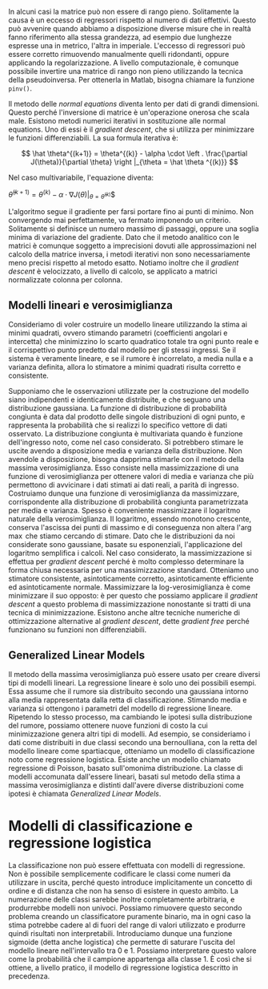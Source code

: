 
In alcuni casi la matrice può non essere di rango pieno. Solitamente la causa è un eccesso di regressori rispetto al numero di dati effettivi. Questo può avvenire quando abbiamo a disposizione diverse misure che in realtà fanno riferimento alla stessa grandezza, ad esempio due lunghezze espresse una in metrico, l'altra in imperiale. L'eccesso di regressori può essere corretto rimuovendo manualmente quelli ridondanti, oppure applicando la regolarizzazione. A livello computazionale, è comunque possibile invertire una matrice di rango non pieno utilizzando la tecnica della pseudoinversa. Per ottenerla in Matlab, bisogna chiamare la funzione `pinv()`.

  

Il metodo delle *normal equations* diventa lento per dati di grandi dimensioni. Questo perché l'inversione di matrice è un'operazione onerosa che scala male. Esistono metodi numerici iterativi in sostituzione alle normal equations. Uno di essi è il *gradient descent*, che si utilizza per minimizzare le funzioni differenziabili. La sua formula iterativa è:

  

$$ \hat \theta^{(k+1)} = \theta^{(k)} - \alpha \cdot \left . \frac{\partial J(\theta)}{\partial \theta} \right |_{\theta = \hat \theta ^{(k)}} $$

  

Nel caso multivariabile, l'equazione diventa:

  

$\hat \theta^{(k+1)} = \theta^{(k)} - \alpha \cdot \left . \nabla J(\theta) \right |_{\theta = \hat \theta ^{(k)}}$$

  

L'algoritmo segue il gradiente per farsi portare fino ai punti di minimo. Non convergendo mai perfettamente, va fermato imponendo un criterio. Solitamente si definisce un numero massimo di passaggi, oppure una soglia minima di variazione del gradiente. Dato che il metodo analitico con le matrici è comunque soggetto a imprecisioni dovuti alle approssimazioni nel calcolo della matrice inversa, i metodi iterativi non sono necessariamente meno precisi rispetto al metodo esatto. Notiamo inoltre che il *gradient descent* è velocizzato, a livello di calcolo, se applicato a matrici normalizzate colonna per colonna.

## Modelli lineari e verosimiglianza

Consideriamo di voler costruire un modello lineare utilizzando la stima ai minimi quadrati, ovvero stimando parametri (coefficienti angolari e intercetta) che minimizzino lo scarto quadratico totale tra ogni punto reale e il corrispettivo punto predetto dal modello per gli stessi ingressi. 
Se il sistema è veramente lineare, e se il rumore è incorrelato, a media nulla e a varianza definita,
allora lo stimatore a minimi quadrati risulta corretto e consistente.

Supponiamo che le osservazioni utilizzate per la costruzione del modello siano indipendenti e identicamente distribuite, e che seguano una distribuzione gaussiana. La funzione di distribuzione di probabilità congiunta è data dal prodotto delle singole distribuzioni di ogni punto, e rappresenta la probabilità che si realizzi lo specifico vettore di dati osservato. La distribuzione congiunta è multivariata quando è funzione dell'ingresso noto, come nel caso considerato. Si potrebbero stimare le uscite avendo a disposizione media e varianza della distribuzione. Non avendole a disposizione, bisogna dapprima stimarle con il metodo della massima verosimiglianza. Esso consiste nella massimizzazione di una funzione di verosimiglianza per ottenere valori di media e varianza che più permettono di avvicinare i dati stimati ai dati reali, a parità di ingresso. Costruiamo dunque una funzione di verosimiglianza da massimizzare, corrispondente alla distribuzione di probabilità congiunta parametrizzata per media e varianza. 
Spesso è conveniente massimizzare il logaritmo naturale della verosimiglianza. Il logaritmo, essendo monotono crescente, conserva l'ascissa dei punti di massimo e di conseguenza non altera l'$\arg \max$ che stiamo cercando di stimare. Dato che le distribuzioni da noi considerate sono gaussiane, basate su esponenziali, l'applicazione del logaritmo semplifica i calcoli. Nel caso considerato, la massimizzazione si effettua per *gradient descent* perché è molto complesso determinare la forma chiusa necessaria per una massimizzazione standard. Otteniamo uno stimatore consistente, asintoticamente corretto, asintoticamente efficiente ed asintoticamente normale. Massimizzare la log-verosimiglianza è come minimizzare il suo opposto: è per questo che possiamo applicare il *gradient descent* a questo problema di massimizzazione nonostante si tratti di una tecnica di minimizzazione. Esistono anche altre tecniche numeriche di ottimizzazione alternative al *gradient descent*, dette *gradient free* perché funzionano su funzioni non differenziabili.

## Generalized Linear Models

Il metodo della massima verosimiglianza può essere usato per creare diversi tipi di modelli lineari. La regressione lineare è solo uno dei possibili esempi. Essa assume che il rumore sia distribuito secondo una gaussiana intorno alla media rappresentata dalla retta di classificazione. Stimando media e varianza si ottengono i parametri del modello di regressione lineare. Ripetendo lo stesso processo, ma cambiando le ipotesi sulla distribuzione del rumore, possiamo ottenere nuove funzioni di costo la cui minimizzazione genera altri tipi di modelli. Ad esempio, se consideriamo i dati come distribuiti in due classi secondo una bernoulliana, con la retta del modello lineare come spartiacque, otteniamo un modello di classificazione noto come regressione logistica. Esiste anche un modello chiamato regressione di Poisson, basato sull'omonima distribuzione. La classe di modelli accomunata dall'essere lineari, basati sul metodo della stima a massima verosimiglianza e distinti dall'avere diverse distribuzioni come ipotesi è chiamata *Generalized Linear Models*. 

# Modelli di classificazione e regressione logistica

La classificazione non può essere effettuata con modelli di regressione. Non è possibile semplicemente codificare le classi come numeri da utilizzare in uscita, perché questo introduce implicitamente un concetto di ordine e di distanza che non ha senso di esistere in questo ambito. La numerazione delle classi sarebbe inoltre completamente arbitraria, e produrrebbe modelli non univoci. Possiamo rimuovere questo secondo problema creando un classificatore puramente binario, ma in ogni caso la stima potrebbe cadere al di fuori del range di valori utilizzato e produrre quindi risultati non interpretabili. Introduciamo dunque una funzione sigmoide (detta anche logistica) che permette di saturare l'uscita del modello lineare nell'intervallo tra 0 e 1. Possiamo interpretare questo valore come la probabilità che il campione appartenga alla classe 1. È così che si ottiene, a livello pratico, il modello di regressione logistica descritto in precedenza.


